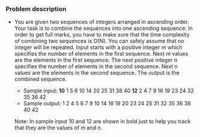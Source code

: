 ### Problem description

- You are given two sequences of integers arranged in
  ascending order. Your task is to combine the sequences into
  one ascending sequence. In order to get full marks, you have
  to make sure that the time complexity of combining two
  sequences is O(N). You can safely assume that no integer will
  be repeated. Input starts with a positive integer m which
  specifies the number of elements in the first sequence. Next m
  values are the elements in the first sequence. The next positive
  integer n specifies the number of elements in the second
  sequence. Next n values are the elements in the second
  sequence. The output is the combined sequence.
  
    - Sample input:
        **10** 1 5 6 10 14 20 25 31 38 40 **12** 2 4 7 9 16 19 23 24 32 35 36 42
    - Sample output: 1 2 4 5 6 7 9 10 14 16 19 20 23 24 25 31 32 35 36 38 40 42
    
    Note: In sample input 10 and 12 are shown in bold just to help you track that they are the values of m and n.